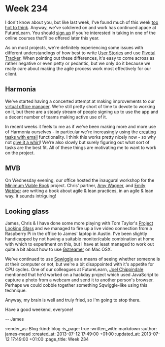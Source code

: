 Week 234
========

I don't know about you, but like last week, I've found much of this week [too hot to think](http://www.youtube.com/watch?v=DpktBGInl60). Anyway, we've soldiered on and work has continued apace at FutureLearn. You should [sign up](http://futurelearn.com/) if you're interested in taking in one of the online courses that'll be offered later this year.

As on most projects, we're definitely experiencing some issues with different understandings of how best to write [User Stories](http://en.wikipedia.org/wiki/User_story) and use [Pivotal Tracker](https://pivotaltracker.com). When pointing out these differences, it's easy to come across as rather negative or even petty or pedantic, but we only do it because we really care about making the agile process work most effectively for our client.

## Harmonia

We've started having a concerted attempt at making improvements to our [virtual office manager](https://harmonia.io). We're still pretty short of time to devote to working on it, but there are a steady stream of people signing up to use the app and a decent number of teams making active use of it.

In recent weeks it feels to me as if we've been making more and more use of Harmonia ourselves - in particular we're increasingly using the [creating tasks with email](http://harmonia.io/blog/creating-tasks-with-email) functionality. I think this works pretty nicely now - so why not [give it a whirl](https://harmonia.io/register)! We're also slowly but surely figuring out what sort of tasks are the best fit. All of these things are motivating me to want to work on the project.

## MVB

On Wednesday evening, our office hosted the inaugural workshop for the [Minimum Viable Book](http://minimumviablebook.com/) project. Chris' partner, [Amy Wagner](https://twitter.com/amyeee), and [Emily Webber](https://twitter.com/ewebber) are writing a book about agile & lean practices, in an agile & lean way. It sounds intriguing!

## Looking glass

James, Chris & I have done some more playing with Tom Taylor's [Project Looking Glass](http://scraplab.net/project-looking-glass/) and we managed to fire up a live video connection from a Raspberry Pi in the office to James' laptop in Austin. I've been slightly handicapped by not having a suitable monitor/cable combination at home with which to experiment on this, but I have at least managed to work out quite a bit about how to use [Gstreamer](http://gstreamer.freedesktop.org/) on Mac OSX.

We've continued to use [Sqwiggle](/week-222-links#sqwiggle----remote-working-made-awesomehttpwwwsqwigglecom) as a means of seeing whether someone is at their computer or not, but we're a bit disappointed with it's appetite for CPU cycles. One of our colleagues at FutureLearn, [Joel Chippindale](https://twitter.com/joelchippindale/) mentioned that he'd worked on a hackday project which used JavaScript to capture a photo from a webcam and send it to another person's browser. Perhaps we could cobble together something Sqwiggle-like using this technique.

Anyway, my brain is well and truly fried, so I'm going to stop there.

Have a good weekend, everyone!

-- James

:render_as: Blog
:kind: blog
:is_page: true
:written_with: markdown
:author: james-mead
:created_at: 2013-07-12 17:49:00 +01:00
:updated_at: 2013-07-12 17:49:00 +01:00
:page_title: Week 234

